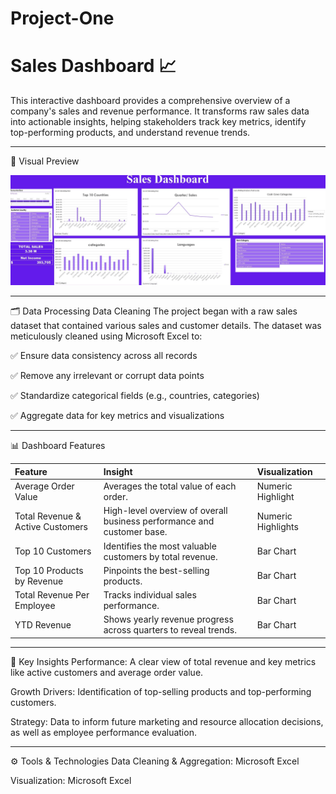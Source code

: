 # Project-One
# Sales Dashboard 📈


This interactive dashboard provides a comprehensive overview of a company's sales and revenue performance. It transforms raw sales data into actionable insights, helping stakeholders track key metrics, identify top-performing products, and understand revenue trends.

---
📸 Visual Preview
<p align="center">
<img width="600" src="https://github.com/samaahmed-1/project-one/blob/main/Sales%20DASHOARD.jpg?raw=true" alt="Sales Dashboard Preview">
</p>

---
🗂 Data Processing
Data Cleaning
The project began with a raw sales dataset that contained various sales and customer details. The dataset was meticulously cleaned using Microsoft Excel to:

✅ Ensure data consistency across all records

✅ Remove any irrelevant or corrupt data points

✅ Standardize categorical fields (e.g., countries, categories)

✅ Aggregate data for key metrics and visualizations

---
📊 Dashboard Features

| Feature | Insight | Visualization |
| :--- | :--- | :--- |
| Average Order Value | Averages the total value of each order. | Numeric Highlight |
| Total Revenue & Active Customers | High-level overview of overall business performance and customer base. | Numeric Highlights |
| Top 10 Customers | Identifies the most valuable customers by total revenue. | Bar Chart |
| Top 10 Products by Revenue | Pinpoints the best-selling products. | Bar Chart |
| Total Revenue Per Employee | Tracks individual sales performance. | Bar Chart |
| YTD Revenue | Shows yearly revenue progress across quarters to reveal trends. | Bar Chart |

---
🔑 Key Insights
Performance: A clear view of total revenue and key metrics like active customers and average order value.

Growth Drivers: Identification of top-selling products and top-performing customers.

Strategy: Data to inform future marketing and resource allocation decisions, as well as employee performance evaluation.

---
⚙️ Tools & Technologies
Data Cleaning & Aggregation: Microsoft Excel

Visualization: Microsoft Excel
